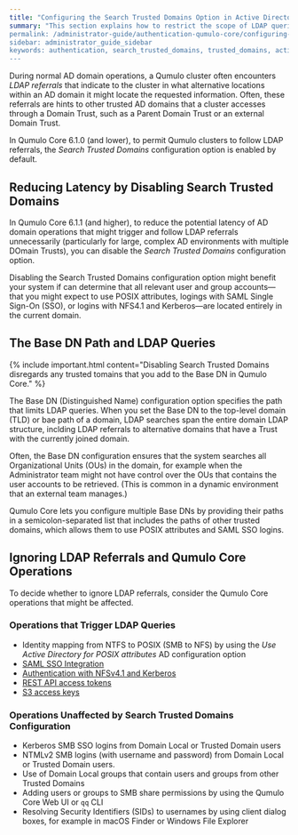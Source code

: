 ```yaml
---
title: "Configuring the Search Trusted Domains Option in Active Directory for a Qumulo Cluster"
summary: "This section explains how to restrict the scope of LDAP queries by using the Search Trusted Domains configuration option for a Qumulo cluster joined to an Active Directory (AD) domain.
permalink: /administrator-guide/authentication-qumulo-core/configuring-search-trusted-domains-active-directory.html
sidebar: administrator_guide_sidebar
keywords: authentication, search_trusted_domains, trusted_domains, active_directory, ad, ldap
---
```


During normal AD domain operations, a Qumulo cluster often encounters _LDAP referrals_ that indicate to the cluster in what alternative locations within an AD domain it might locate the requested information. Often, these referrals are hints to other trusted AD domains that a cluster accesses through a Domain Trust, such as a Parent Domain Trust or an external Domain Trust.

In Qumulo Core 6.1.0 (and lower), to permit Qumulo clusters to follow LDAP referrals, the *Search Trusted Domains* configuration option is enabled by default.


## Reducing Latency by Disabling Search Trusted Domains
In Qumulo Core 6.1.1 (and higher), to reduce the potential latency of AD domain operations that might trigger and follow LDAP referrals unnecessarily (particularly for large, complex AD environments with multiple DOmain Trusts), you can disable the *Search Trusted Domains* configuration option.

Disabling the Search Trusted Domains configuration option might benefit your system if can determine that all relevant user and group accounts&mdash;that you might expect to use POSIX attributes, logings with SAML Single Sign-On (SSO), or logins with NFS4.1 and Kerberos&mdash;are located entirely in the current domain.


## The Base DN Path and LDAP Queries
{% include important.html content="Disabling Search Trusted Domains disregards any trusted tomains that you add to the Base DN in Qumulo Core." %}

The Base DN (Distinguished Name) configuration option specifies the path that limits LDAP queries. When you set the Base DN to the top-level domain (TLD) or bae path of a domain, LDAP searches span the entire domain LDAP structure, inclding LDAP referrals to alternative domains that have a Trust with the currently joined domain.

Often, the Base DN configuration ensures that the system searches all Organizational Units (OUs) in the domain, for example when the Administrator team might not have control over the OUs that contains the user accounts to be retrieved. (This is common in a dynamic environment that an external team manages.)

Qumulo Core lets you configure multiple Base DNs by providing their paths in a semicolon-separated list that includes the paths of other trusted domains, which allows them to use POSIX attributes and SAML SSO logins.


## Ignoring LDAP Referrals and Qumulo Core Operations
To decide whether to ignore LDAP referrals, consider the Qumulo Core operations that might be affected.

### Operations that Trigger LDAP Queries
* Identity mapping from NTFS to POSIX (SMB to NFS) by using the *Use Active Directory for POSIX attributes* AD configuration option
* [SAML SSO Integration](configuring-saml-single-sign-on-sso.html)
* [Authentication with NFSv4.1 and Kerberos](../kerberos/)
* [REST API access tokens](../external-services/using-access-tokens.html)
* [S3 access keys](../s3-api/creating-managing-s3-access-keys.html)

### Operations Unaffected by Search Trusted Domains Configuration
* Kerberos SMB SSO logins from Domain Local or Trusted Domain users
* NTMLv2 SMB logins (with username and password) from Domain Local or Trusted Domain users.
* Use of Domain Local groups that contain users and groups from other Trusted Domains
* Adding users or groups to SMB share permissions by using the Qumulo Core Web UI or `qq` CLI
* Resolving Security Identifiers (SIDs) to usernames by using client dialog boxes, for example in macOS Finder or Windows File Explorer
